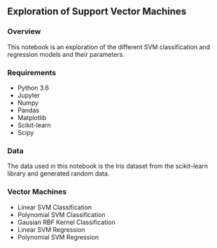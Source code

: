 ## Exploration of  Support Vector Machines

### Overview

This notebook is an exploration of the different SVM classification and regression models and their parameters.

### Requirements
- Python 3.6
- Jupyter 
- Numpy
- Pandas
- Matplotlib
- Scikit-learn
- Scipy

### Data

The data used in this notebook is the Iris dataset from the scikit-learn library and generated random data.

### Vector Machines
- Linear SVM Classification
- Polynomial SVM Classification
- Gausian RBF Kernel Classification
- Linear SVM Regression
- Polynomial SVM Regression
